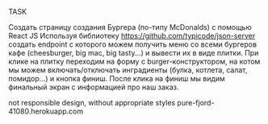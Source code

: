 TASK

Создать страницу создания Бургера (по-типу McDonalds) с помощью React JS
Используя библиотеку https://github.com/typicode/json-server создать endpoint с
которого можем получить меню со всеми бургеров кафе (cheesburger, big mac, big
tasty...) и вывести их в виде плитки.
При клике на плитку переходим на форму с burger-конструктором, на котом мы
можем включать/отключать инградиенты (булка, котлета, салат, помидор...) и кнопка
финиш.
После клика на финиш мы видим финальный экран с информацией про наш
заказ.

not responsible design, without appropriate styles pure-fjord-41080.herokuapp.com
